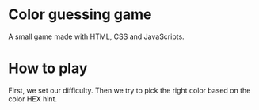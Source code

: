 # Color guessing game
A small game made with HTML, CSS and JavaScripts. 

# How to play
First, we set our difficulty. Then we try to pick the right color based on the color HEX hint.
